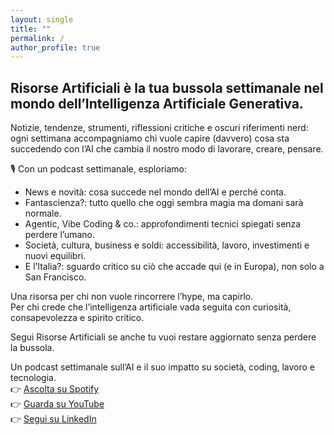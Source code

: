 ```yaml
---
layout: single
title: ""
permalink: /
author_profile: true
---
```


<style>
  .lang-tabs { display: flex; gap: 1rem; margin-bottom: 1rem; }
  .lang-tabs button {
    padding: 0.5rem 1rem;
    border: none;
    background: #007acc;
    color: white;
    cursor: pointer;
    border-radius: 4px;
  }
  .lang-tabs button.active { background: #005b99; }
  .lang-section { display: none; }
  .lang-section.active { display: block; }
</style>


## Risorse Artificiali è la tua bussola settimanale nel mondo dell’Intelligenza Artificiale Generativa.

Notizie, tendenze, strumenti, riflessioni critiche e oscuri riferimenti nerd: ogni settimana accompagniamo chi vuole capire (davvero) cosa sta succedendo con l’AI che cambia il nostro modo di lavorare, creare, pensare.

🎙️ Con un podcast settimanale, esploriamo:

* News e novità: cosa succede nel mondo dell’AI e perché conta.  
* Fantascienza?: tutto quello che oggi sembra magia ma domani sarà normale.  
* Agentic, Vibe Coding & co.: approfondimenti tecnici spiegati senza perdere l’umano.  
* Società, cultura, business e soldi: accessibilità, lavoro, investimenti e nuovi equilibri.  
* E l’Italia?: sguardo critico su ciò che accade qui (e in Europa), non solo a San Francisco.

Una risorsa per chi non vuole rincorrere l’hype, ma capirlo.  
Per chi crede che l’intelligenza artificiale vada seguita con curiosità, consapevolezza e spirito critico.

Segui Risorse Artificiali se anche tu vuoi restare aggiornato senza perdere la bussola.

Un podcast settimanale sull’AI e il suo impatto su società, coding, lavoro e tecnologia.<br/>
👉 [Ascolta su Spotify](https://open.spotify.com/show/16dTKEEtKkIzhr1JJNMmSF?si=900902f2dca8442e)<br/>
👉 [Guarda su YouTube](https://www.youtube.com/channel/UCYQgzIby7QHkXBonTWk-2Fg)<br/>
👉 [Segui su LinkedIn](https://www.linkedin.com/company/risorseartificiali)<br/>

